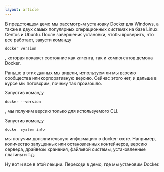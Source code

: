 ```yaml
---
layout: article
---
```

В предстоящем демо мы рассмотрим установку Docker для Windows, а также в двух самых популярных операционных системах на базе Linux: Centos и Ubuntu. 
После завершения установки, чтобы проверить, что все работает, запусти команду 
```
docker version
```
, которая покажет состояние как клиента, так и компонентов демона Docker.

Раньше в этих данных мы видели, используем ли мы версию сообщества или корпоративную версию. Сейчас этого нет, и дальше в курсе мы поговорим, почему так произошло.

Запустив команду 
```
docker --version
```
, мы получим версию только для используемого CLI.

Запустив команду 
```
docker system info
```
мы получим дополнительную информацию о docker-хосте. Например, количество запущенных или остановленных контейнеров, версию сервера, драйверы хранения, файловой системы, установленные плагины и т.д.

Ну вот и все в этой лекции. Переходи в демо, где мы установим Docker.
